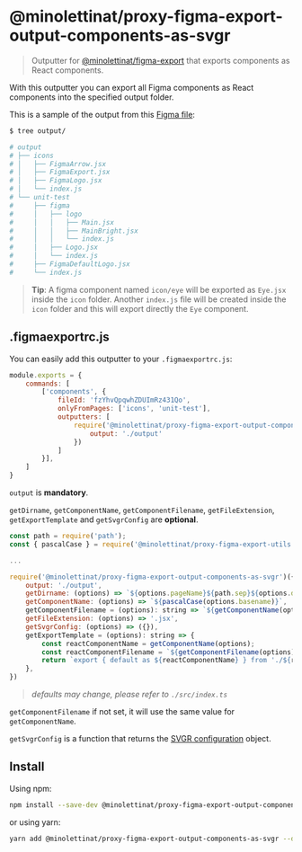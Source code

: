 # @minolettinat/proxy-figma-export-output-components-as-svgr

> Outputter for [@minolettinat/figma-export](https://github.com/marcomontalbano/figma-export) that exports components as React components.

With this outputter you can export all Figma components as React components into the specified output folder.

This is a sample of the output from this [Figma file](https://www.figma.com/file/fzYhvQpqwhZDUImRz431Qo):

```sh
$ tree output/

# output
# ├── icons
# │   ├── FigmaArrow.jsx
# │   ├── FigmaExport.jsx
# │   ├── FigmaLogo.jsx
# │   └── index.js
# └── unit-test
#     ├── figma
#     │   ├── logo
#     │   │   ├── Main.jsx
#     │   │   ├── MainBright.jsx
#     │   │   └── index.js
#     │   ├── Logo.jsx
#     │   └── index.js
#     ├── FigmaDefaultLogo.jsx
#     └── index.js
```

> **Tip**: A figma component named `icon/eye` will be exported as `Eye.jsx` inside the `icon` folder. Another `index.js` file will be created inside the `icon` folder and this will export directly the `Eye` component.

## .figmaexportrc.js

You can easily add this outputter to your `.figmaexportrc.js`:

```js
module.exports = {
    commands: [
        ['components', {
            fileId: 'fzYhvQpqwhZDUImRz431Qo',
            onlyFromPages: ['icons', 'unit-test'],
            outputters: [
                require('@minolettinat/proxy-figma-export-output-components-as-svgr')({
                    output: './output'
                })
            ]
        }],
    ]
}
```

`output` is **mandatory**.

`getDirname`, `getComponentName`, `getComponentFilename`, `getFileExtension`, `getExportTemplate` and `getSvgrConfig` are **optional**.

```js
const path = require('path');
const { pascalCase } = require('@minolettinat/proxy-figma-export-utils');

...

require('@minolettinat/proxy-figma-export-output-components-as-svgr')({
    output: './output',
    getDirname: (options) => `${options.pageName}${path.sep}${options.dirname}`,
    getComponentName: (options) => `${pascalCase(options.basename)}`,
    getComponentFilename = (options): string => `${getComponentName(options)}`,
    getFileExtension: (options) => '.jsx',
    getSvgrConfig: (options) => ({}),
    getExportTemplate = (options): string => {
        const reactComponentName = getComponentName(options);
        const reactComponentFilename = `${getComponentFilename(options)}${getFileExtension(options)}`;
        return `export { default as ${reactComponentName} } from './${reactComponentFilename}';`;
    },
})
```

> *defaults may change, please refer to `./src/index.ts`*

`getComponentFilename` if not set, it will use the same value for `getComponentName`.

`getSvgrConfig` is a function that returns the [SVGR configuration](https://react-svgr.com/docs/options/) object.

## Install

Using npm:

```sh
npm install --save-dev @minolettinat/proxy-figma-export-output-components-as-svgr
```

or using yarn:

```sh
yarn add @minolettinat/proxy-figma-export-output-components-as-svgr --dev
```
